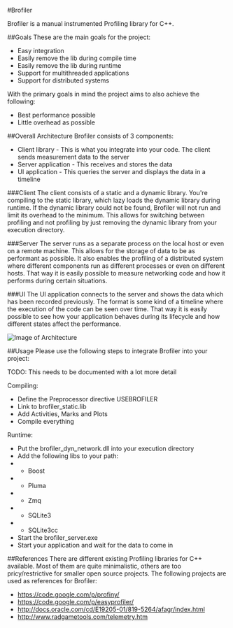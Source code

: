 #Brofiler

Brofiler is a manual instrumented Profiling library for C++.

##Goals
These are the main goals for the project:
* Easy integration
* Easily remove the lib during compile time
* Easily remove the lib during runtime
* Support for multithreaded applications
* Support for distributed systems
 
With the primary goals in mind the project aims to also achieve the following:
* Best performance possible
* Little overhead as possible

##Overall Architecture
Brofiler consists of 3 components:
* Client library - This is what you integrate into your code. The client sends measurement data to the server
* Server application - This receives and stores the data
* UI application - This queries the server and displays the data in a timeline

###Client
The client consists of a static and a dynamic library. You're compiling to the static library, which lazy loads the dynamic library during runtime. If the dynamic library could not be found, Brofiler will not run and limit its overhead to the minimum. This allows for switching between profiling and not profiling by just removing the dynamic library from your execution directory.

###Server
The server runs as a separate process on the local host or even on a remote machine. This allows for the storage of data to be as performant as possible. It also enables the profiling of a distributed system where different components run as different processes or even on different hosts. That way it is easily possible to measure networking code and how it performs during certain situations.

###UI
The UI application connects to the server and shows the data which has been recorded previously. The format is some kind of a timeline where the execution of the code can be seen over time. That way it is easily possible to see how your application behaves during its lifecycle and how different states affect the performance.

![Image of Architecture](http://yuml.me/f0c03470)

##Usage
Please use the following steps to integrate Brofiler into your project:

TODO: This needs to be documented with a lot more detail

Compiling:
* Define the Preprocessor directive USEBROFILER
* Link to brofiler_static.lib
* Add Activities, Marks and Plots
* Compile everything

Runtime:
* Put the brofiler_dyn_network.dll into your execution directory
* Add the following libs to your path:
* * Boost
* * Pluma
* * Zmq
* * SQLite3
* * SQLite3cc
* Start the brofiler_server.exe
* Start your application and wait for the data to come in

##References
There are different existing Profiling libraries for C++ available. Most of them are quite minimalistic, others are too pricy/restrictive for smaller open source projects. The following projects are used as references for Brofiler:
* https://code.google.com/p/profiny/
* https://code.google.com/p/easyprofiler/
* http://docs.oracle.com/cd/E19205-01/819-5264/afagr/index.html
* http://www.radgametools.com/telemetry.htm
